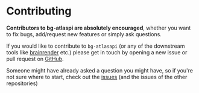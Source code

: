 # Contributing

**Contributors to bg-atlaspi are absolutely encouraged**, whether you want to fix bugs, add/request new features or simply ask questions.

If you would like to contribute to `bg-atlasapi` \(or any of the downstream tools like [brainrender](https://github.com/BrancoLab/BrainRender) etc.\) please get in touch by opening a new issue or pull request on [GitHub](https://github.com/brainglobe/bg-atlasapi).

Someone might have already asked a question you might have, so if you're not sure where to start, check out the [issues](https://github.com/brainglobe/bg-atlasapi/issues) \(and the issues of the other repositories\)

